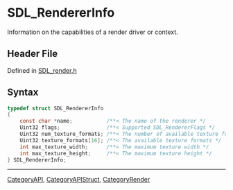 # SDL_RendererInfo

Information on the capabilities of a render driver or context.

## Header File

Defined in [SDL_render.h](https://github.com/libsdl-org/SDL/blob/SDL2/include/SDL_render.h)

## Syntax

```c
typedef struct SDL_RendererInfo
{
    const char *name;           /**< The name of the renderer */
    Uint32 flags;               /**< Supported SDL_RendererFlags */
    Uint32 num_texture_formats; /**< The number of available texture formats */
    Uint32 texture_formats[16]; /**< The available texture formats */
    int max_texture_width;      /**< The maximum texture width */
    int max_texture_height;     /**< The maximum texture height */
} SDL_RendererInfo;
```





----
[CategoryAPI](CategoryAPI), [CategoryAPIStruct](CategoryAPIStruct), [CategoryRender](CategoryRender)

